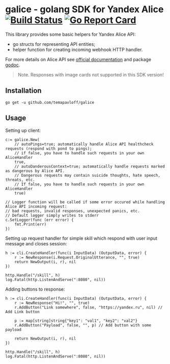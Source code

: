 # galice - golang SDK for Yandex Alice [![Build Status](https://travis-ci.com/temapavloff/galice.svg?branch=master)](https://travis-ci.com/temapavloff/galice) [![Go Report Card](https://goreportcard.com/badge/github.com/temapavloff/galice)](https://goreportcard.com/report/github.com/temapavloff/galice)

This library provides some basic helpers for Yandex Alice API:
- go structs for representing API entities;
- helper function for creating incoming webhook HTTP handler.

For more details on Alice API see [official documentation](https://yandex.ru/dev/dialogs/alice/) and package [godoc](https://godoc.org/github.com/temapavloff/galice).

> Note. Responses with image cards not supported in this SDK version!

## Installation

`go get -u github.com/temapavloff/galice`

## Usage

Setting up client:

```golang
c:= galice.New(
    // autoPings=true; automatically handle Alice API healthcheck requests (respond with pond to pings);
    // if false, you have to handle such requests in your own AliceHandler
    true,
    // autoDanderousContext=true; automatically handle requests marked as dangerous by Alice API.
    // Dangerous requests may contain suicide thoughts, hate speech, threats, etc.
    // If false, you have to handle such requests in your own AliceHandler
    true)

// Logger function will be called if some error occured while handling Alice API incoming request:
// bad requests, invalid responses, unexpected panics, etc.
// Default logger simply writes to stderr
c.SetLogger(func (err error) {
    fmt.Print(err)
})
```

Setting up request handler for simple skill which respond with user input message and closes session:

```golang
h := cli.CreateHandler(func(i InputData) (OutputData, error) {
    r := NewResponse(i.Request.OriginalUtterance, "", true)
    return NewOutput(i, r), nil
})

http.Handle("/skill", h)
log.Fatal(http.ListenAndServe(":8080", nil))
```

Adding buttons to response:

```golang
h := cli.CreateHandler(func(i InputData) (OutputData, error) {
    r := NewResponse("Hi!", "", true)
    r.AddButton("Link somewhere", false, "https://yandex.ru", nil) // Add Link button

    p := map[string]string{"key1": "val1", "key2": "val2"}
    r.AddButton("Payload", false, "", p) // Add button with some payload
    
    return NewOutput(i, r), nil
})

http.Handle("/skill", h)
log.Fatal(http.ListenAndServe(":8080", nil))
```
